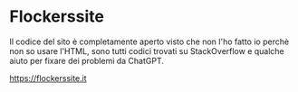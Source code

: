 # Flockerssite
Il codice del sito è completamente aperto visto che non l'ho fatto io perchè non so usare l'HTML, sono tutti codici trovati su StackOverflow e qualche aiuto per fixare dei problemi da ChatGPT.

https://flockerssite.it
